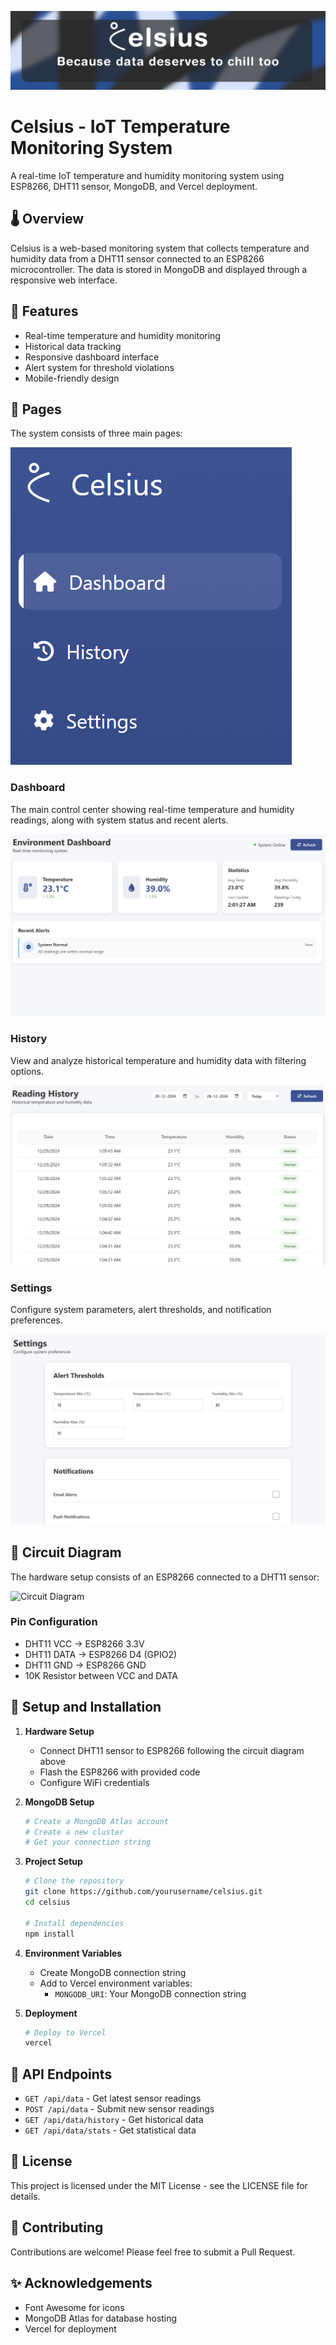 ![Celsius](public/assets/celposter.jpg)

# Celsius - IoT Temperature Monitoring System

A real-time IoT temperature and humidity monitoring system using ESP8266, DHT11 sensor, MongoDB, and Vercel deployment.

## 🌡️ Overview

Celsius is a web-based monitoring system that collects temperature and humidity data from a DHT11 sensor connected to an ESP8266 microcontroller. The data is stored in MongoDB and displayed through a responsive web interface.

## 🚀 Features

- Real-time temperature and humidity monitoring
- Historical data tracking
- Responsive dashboard interface
- Alert system for threshold violations
- Mobile-friendly design

## 📱 Pages

The system consists of three main pages:

![All Pages](public/assets/pages.png)

### Dashboard
The main control center showing real-time temperature and humidity readings, along with system status and recent alerts.

![Dashboard](public/assets/dashboard.png)

### History
View and analyze historical temperature and humidity data with filtering options.

![History](public/assets/history.png)

### Settings
Configure system parameters, alert thresholds, and notification preferences.

![Settings](public/assets/settings.png)

## 📡 Circuit Diagram

The hardware setup consists of an ESP8266 connected to a DHT11 sensor:

![Circuit Diagram](public/assets/circuit.png)

### Pin Configuration
- DHT11 VCC → ESP8266 3.3V
- DHT11 DATA → ESP8266 D4 (GPIO2)
- DHT11 GND → ESP8266 GND
- 10K Resistor between VCC and DATA

## 🔧 Setup and Installation

1. **Hardware Setup**
   - Connect DHT11 sensor to ESP8266 following the circuit diagram above
   - Flash the ESP8266 with provided code
   - Configure WiFi credentials

2. **MongoDB Setup**
   ```bash
   # Create a MongoDB Atlas account
   # Create a new cluster
   # Get your connection string
   ```

3. **Project Setup**
   ```bash
   # Clone the repository
   git clone https://github.com/yourusername/celsius.git
   cd celsius

   # Install dependencies
   npm install
   ```

4. **Environment Variables**
   - Create MongoDB connection string
   - Add to Vercel environment variables:
     - `MONGODB_URI`: Your MongoDB connection string

5. **Deployment**
   ```bash
   # Deploy to Vercel
   vercel
   ```

## 🔌 API Endpoints

- `GET /api/data` - Get latest sensor readings
- `POST /api/data` - Submit new sensor readings
- `GET /api/data/history` - Get historical data
- `GET /api/data/stats` - Get statistical data

## 📄 License

This project is licensed under the MIT License - see the LICENSE file for details.

## 🤝 Contributing

Contributions are welcome! Please feel free to submit a Pull Request.

## ✨ Acknowledgements

- Font Awesome for icons
- MongoDB Atlas for database hosting
- Vercel for deployment
